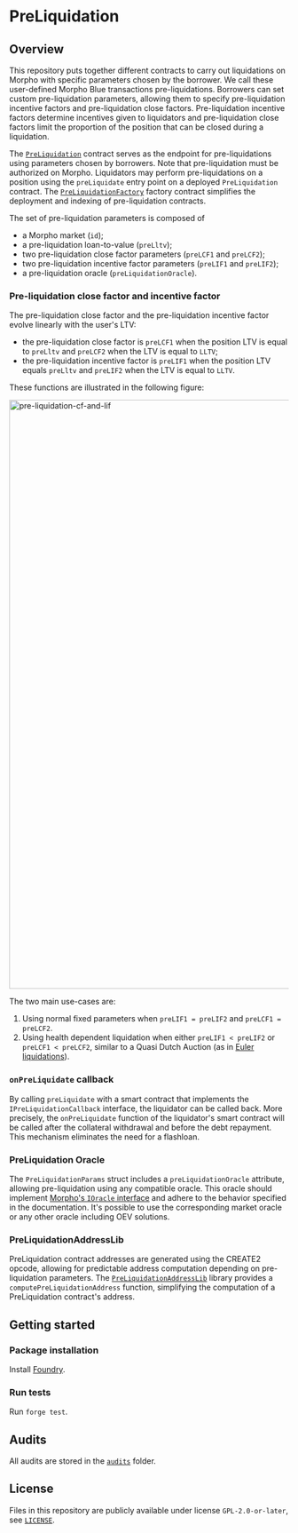 # PreLiquidation

## Overview

This repository puts together different contracts to carry out liquidations on Morpho with specific parameters chosen by the borrower.
We call these user-defined Morpho Blue transactions pre-liquidations.
Borrowers can set custom pre-liquidation parameters, allowing them to specify pre-liquidation incentive factors and pre-liquidation close factors.
Pre-liquidation incentive factors determine incentives given to liquidators and pre-liquidation close factors limit the proportion of the position that can be closed during a liquidation.

The [`PreLiquidation`](./src/PreLiquidation.sol) contract serves as the endpoint for pre-liquidations using parameters chosen by borrowers.
Note that pre-liquidation must be authorized on Morpho.
Liquidators may perform pre-liquidations on a position using the `preLiquidate` entry point on a deployed `PreLiquidation` contract.
The [`PreLiquidationFactory`](./src/PreLiquidationFactory.sol) factory contract simplifies the deployment and indexing of pre-liquidation contracts.

The set of pre-liquidation parameters is composed of

- a Morpho market (`id`);
- a pre-liquidation loan-to-value (`preLltv`);
- two pre-liquidation close factor parameters (`preLCF1` and `preLCF2`);
- two pre-liquidation incentive factor parameters (`preLIF1` and `preLIF2`);
- a pre-liquidation oracle (`preLiquidationOracle`).

### Pre-liquidation close factor and incentive factor

The pre-liquidation close factor and the pre-liquidation incentive factor evolve linearly with the user's LTV:

- the pre-liquidation close factor is `preLCF1` when the position LTV is equal to `preLltv` and `preLCF2` when the LTV is equal to `LLTV`;
- the pre-liquidation incentive factor is `preLIF1` when the position LTV equals `preLltv` and `preLIF2` when the LTV is equal to `LLTV`.

These functions are illustrated in the following figure:

<img width="1061" alt="pre-liquidation-cf-and-lif" src="https://github.com/user-attachments/assets/dece4694-b7f5-47ef-96c3-605e98c87603">

The two main use-cases are:

1. Using normal fixed parameters when `preLIF1 = preLIF2` and `preLCF1 = preLCF2`.
2. Using health dependent liquidation when either `preLIF1 < preLIF2` or `preLCF1 < preLCF2`, similar to a Quasi Dutch Auction (as in [Euler liquidations](https://docs-v1.euler.finance/getting-started/white-paper#liquidations)).

### `onPreLiquidate` callback

By calling `preLiquidate` with a smart contract that implements the `IPreLiquidationCallback` interface, the liquidator can be called back.
More precisely, the `onPreLiquidate` function of the liquidator's smart contract will be called after the collateral withdrawal and before the debt repayment.
This mechanism eliminates the need for a flashloan.

### PreLiquidation Oracle

The `PreLiquidationParams` struct includes a `preLiquidationOracle` attribute, allowing pre-liquidation using any compatible oracle.
This oracle should implement [Morpho's `IOracle` interface](https://github.com/morpho-org/morpho-blue/blob/main/src/interfaces/IOracle.sol) and adhere to the behavior specified in the documentation.
It's possible to use the corresponding market oracle or any other oracle including OEV solutions.

### PreLiquidationAddressLib

PreLiquidation contract addresses are generated using the CREATE2 opcode, allowing for predictable address computation depending on pre-liquidation parameters.
The [`PreLiquidationAddressLib`](./src/libraries/periphery/PreLiquidationAddressLib.sol) library provides a `computePreLiquidationAddress` function, simplifying the computation of a PreLiquidation contract's address.

## Getting started

### Package installation

Install [Foundry](https://book.getfoundry.sh/getting-started/installation).

### Run tests

Run `forge test`.

## Audits

All audits are stored in the [`audits`](./audits) folder.

## License

Files in this repository are publicly available under license `GPL-2.0-or-later`, see [`LICENSE`](./LICENSE).
